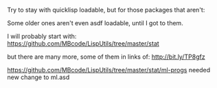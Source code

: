 Try to stay with quicklisp loadable, but for those packages that aren't:

Some older ones aren't even asdf loadable, until I got to them.

I will probably start with: https://github.com/MBcode/LispUtils/tree/master/stat

 but there are many more, some of them in links of: http://bit.ly/TP8gfz 

https://github.com/MBcode/LispUtils/tree/master/stat/ml-progs needed new change to ml.asd
